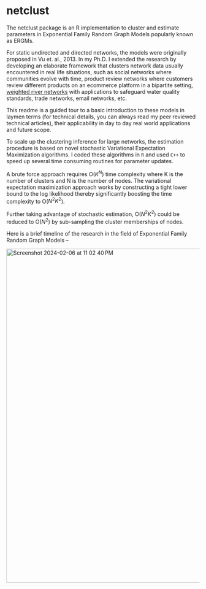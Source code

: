 # netclust
The netclust package is an R implementation to cluster and estimate parameters in Exponential Family Random Graph Models popularly known as ERGMs.

For static undirected and directed networks, the models were originally proposed in Vu et. al., 2013. In my Ph.D. I extended the research by developing an elaborate framework that clusters network data usually encountered in real life situations, such as social networks where communities evolve with time, product review networks where customers review different products on an ecommerce platform in a bipartite setting, [weighted river networks](https://scholar.google.com/citations?view_op=view_citation&hl=en&user=mVExpwIAAAAJ&citation_for_view=mVExpwIAAAAJ:LkGwnXOMwfcC) with applications to safeguard water quality standards, trade networks, email networks, etc.

This readme is a guided tour to a basic introduction to these models in laymen terms (for technical details, you can always read my peer reviewed technical articles), their applicability in day to day real world applications and future scope.



To scale up the clustering inference for large networks, the estimation procedure is based on novel stochastic Variational Expectation Maximization algorithms. I coded these algorithms in `R` and used `C++` to speed up several time consuming routines for parameter updates.

A brute force approach requires O($K^N$) time complexity where K is the number of clusters and N is the number of nodes. The variational expectation maximization approach works by constructing a tight lower bound to the log likelihood thereby significantly boosting the time complexity to O($N^2K^2$).

Further taking advantage of stochastic estimation, O($N^2K^2$) could be reduced to O($N^2$) by sub-sampling the cluster memberships of nodes.


Here is a brief timeline of the research in the field of Exponential Family Random Graph Models –

<img width="871" alt="Screenshot 2024-02-06 at 11 02 40 PM" src="https://github.com/amalag-19/netclust/assets/10363788/845606b7-5f0d-4bdb-825e-8fab4f77fe3c">




